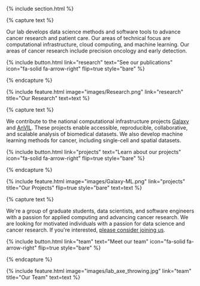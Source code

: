 ---
---

{% include section.html %}

{% capture text %}

Our lab develops data science methods and software tools to advance cancer research and patient care. Our areas of technical focus are computational infrastructure, cloud computing, and machine learning. Our areas of cancer research include precision oncology and early detection.

{%
  include button.html
  link="research"
  text="See our publications"
  icon="fa-solid fa-arrow-right"
  flip=true
  style="bare"
%}

{% endcapture %}

{%
  include feature.html
  image="images/Research.png"
  link="research"
  title="Our Research"
  text=text
%}

{% capture text %}

We contribute to the national computational infrastructure projects [Galaxy](https://galaxyproject.org/) and [AnVIL](https://anvilproject.org/). These projects enable accessible, reproducible, collaborative, and scalable analysis of biomedical datasets. We also develop machine learning methods for cancer, including single-cell and spatial datasets.

{%
  include button.html
  link="projects"
  text="Learn about our projects"
  icon="fa-solid fa-arrow-right"
  flip=true
  style="bare"
%}

{% endcapture %}

{%
  include feature.html
  image="images/Galaxy-ML.png"
  link="projects"
  title="Our Projects"
  flip=true
  style="bare"
  text=text
%}

{% capture text %}

We're a group of graduate students, data scientists, and software engineers with a passion for applied computing and advancing cancer research. We are looking for motivated individuals with a passion for data science and cancer research. If you're interested, [please consider joining us](/join-us/).

{%
  include button.html
  link="team"
  text="Meet our team"
  icon="fa-solid fa-arrow-right"
  flip=true
  style="bare"
%}

{% endcapture %}

{%
  include feature.html
  image="images/lab_axe_throwing.jpg"
  link="team"
  title="Our Team"
  text=text
%}
